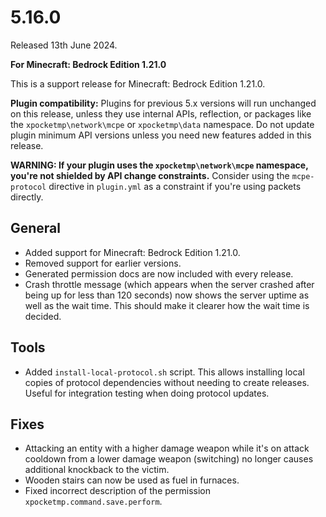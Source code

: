 # 5.16.0
Released 13th June 2024.

**For Minecraft: Bedrock Edition 1.21.0**

This is a support release for Minecraft: Bedrock Edition 1.21.0.

**Plugin compatibility:** Plugins for previous 5.x versions will run unchanged on this release, unless they use internal APIs, reflection, or packages like the `xpocketmp\network\mcpe`  or `xpocketmp\data` namespace.
Do not update plugin minimum API versions unless you need new features added in this release.

**WARNING: If your plugin uses the `xpocketmp\network\mcpe` namespace, you're not shielded by API change constraints.**
Consider using the `mcpe-protocol` directive in `plugin.yml` as a constraint if you're using packets directly.

## General
- Added support for Minecraft: Bedrock Edition 1.21.0.
- Removed support for earlier versions.
- Generated permission docs are now included with every release.
- Crash throttle message (which appears when the server crashed after being up for less than 120 seconds) now shows the server uptime as well as the wait time. This should make it clearer how the wait time is decided.

## Tools
- Added `install-local-protocol.sh` script. This allows installing local copies of protocol dependencies without needing to create releases. Useful for integration testing when doing protocol updates.

## Fixes
- Attacking an entity with a higher damage weapon while it's on attack cooldown from a lower damage weapon (switching) no longer causes additional knockback to the victim.
- Wooden stairs can now be used as fuel in furnaces.
- Fixed incorrect description of the permission `xpocketmp.command.save.perform`.